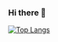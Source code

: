 ### Hi there 👋


[![Top Langs](https://github-readme-stats.vercel.app/api/top-langs/?username=bipin0x01&layout=compact)](https://github.com/bipin0x01/github-readme-stats)
